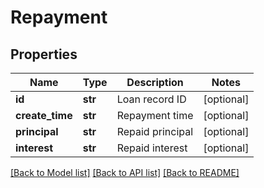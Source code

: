 # Repayment

## Properties
Name | Type | Description | Notes
------------ | ------------- | ------------- | -------------
**id** | **str** | Loan record ID | [optional] 
**create_time** | **str** | Repayment time | [optional] 
**principal** | **str** | Repaid principal | [optional] 
**interest** | **str** | Repaid interest | [optional] 

[[Back to Model list]](../README.md#documentation-for-models) [[Back to API list]](../README.md#documentation-for-api-endpoints) [[Back to README]](../README.md)


